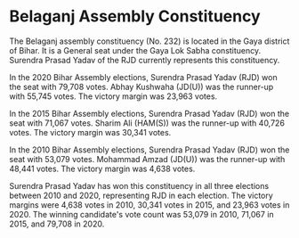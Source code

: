 # Belaganj Assembly Constituency

The Belaganj assembly constituency (No. 232) is located in the Gaya district of Bihar. It is a General seat under the Gaya Lok Sabha constituency. Surendra Prasad Yadav of the RJD currently represents this constituency.

In the 2020 Bihar Assembly elections, Surendra Prasad Yadav (RJD) won the seat with 79,708 votes. Abhay Kushwaha (JD(U)) was the runner-up with 55,745 votes. The victory margin was 23,963 votes.

In the 2015 Bihar Assembly elections, Surendra Prasad Yadav (RJD) won the seat with 71,067 votes. Sharim Ali (HAM(S)) was the runner-up with 40,726 votes. The victory margin was 30,341 votes.

In the 2010 Bihar Assembly elections, Surendra Prasad Yadav (RJD) won the seat with 53,079 votes. Mohammad Amzad (JD(U)) was the runner-up with 48,441 votes. The victory margin was 4,638 votes.

Surendra Prasad Yadav has won this constituency in all three elections between 2010 and 2020, representing RJD in each election. The victory margins were 4,638 votes in 2010, 30,341 votes in 2015, and 23,963 votes in 2020. The winning candidate's vote count was 53,079 in 2010, 71,067 in 2015, and 79,708 in 2020.
